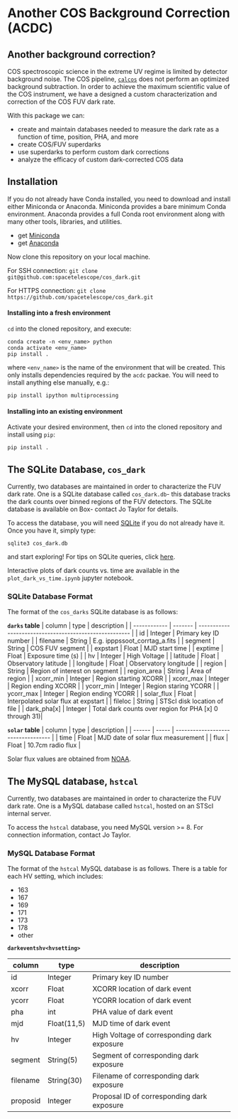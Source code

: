# Another COS Background Correction (ACDC)

## Another background correction?
COS spectroscopic science in the extreme UV regime is limited by detector 
background noise. The COS pipeline, [`calcos`](https://github.com/spacetelescope/calcos) 
does not perform an optimized 
background subtraction. In order to achieve the maximum scientific value of
the COS instrument, we have a designed a custom characterization and correction
of the COS FUV dark rate.

With this package we can: 
* create and maintain databases needed to measure the dark rate as a function of time, position, PHA, and more
* create COS/FUV superdarks
* use superdarks to perform custom dark corrections
* analyze the efficacy of custom dark-corrected COS data

## Installation
If you do not already have Conda installed, you need to download and install
either Miniconda or Anaconda. Miniconda provides a bare minimum Conda
environment. Anaconda provides a full Conda root environment along with
many other tools, libraries, and utilities.
* get [Miniconda](https://docs.conda.io/en/latest/miniconda.html)
* get [Anaconda](https://www.anaconda.com/products/individual)

Now clone this repository on your local machine. 

For SSH connection: `git clone git@github.com:spacetelescope/cos_dark.git`

For HTTPS connection: `git clone https://github.com/spacetelescope/cos_dark.git`

#### Installing into a fresh environment
`cd` into the cloned repository, and execute:

```
conda create -n <env_name> python
conda activate <env_name>
pip install .
```

where `<env_name>` is the name of the environment that will be created.
This only installs dependencies required by the `acdc` packae. You will
need to install anything else manually, e.g.:

```
pip install ipython multiprocessing
```

#### Installing into an existing environment
Activate your desired environment, then `cd` into the cloned repository and install using `pip`:

```
pip install . 
```

## The SQLite Database, `cos_dark`
Currently, two databases are maintained in order to characterize the 
FUV dark rate. One is a SQLite database called `cos_dark.db`- this database
tracks the dark counts over binned regions of the FUV detectors. 
The SQLite database is available on Box- contact Jo Taylor for details.

To access the database, you will need [SQLite](https://www.sqlite.org/index.html) 
if you do not already have it. Once you have it, simply type:

```
sqlite3 cos_dark.db
```

and start exploring! For tips on SQLite queries, click [here](https://www.tutorialspoint.com/sqlite/sqlite_select_query.htm).

Interactive plots of dark counts vs. time are available in the 
`plot_dark_vs_time.ipynb` jupyter notebook.

### SQLite Database Format

The format of the `cos_darks` SQLite database is as follows:

**`darks` table**
| column       | type    | description                                            |
| ------------ | ------- | ------------------------------------------------------ |
| id           | Integer | Primary key ID number                                  |
| filename     | String  | E.g. ipppssoot_corrtag_a.fits                          |
| segment      | String  | COS FUV segment                                        |
| expstart     | Float   | MJD start time                                         |
| exptime      | Float   | Exposure time (s)                                      |
| hv           | Integer | High Voltage                                           |
| latitude     | Float   | Observatory latitude                                   |
| longitude    | Float   | Observatory longitude                                  |
| region       | String  | Region of interest on segment                          |
| region_area  | String  | Area of region                                         |
| xcorr_min    | Integer | Region starting XCORR                                  |
| xcorr_max    | Integer | Region ending XCORR                                    |
| ycorr_min    | Integer | Region staring YCORR                                   |
| ycorr_max    | Integer | Region ending YCORR                                    |
| solar_flux   | Float   | Interpolated solar flux at expstart                    |
| fileloc      | String  | STScI disk location of file                            |
| dark_pha[x]  | Integer | Total dark counts over region for PHA [x] 0 through 31)|

**`solar` table**
| column | type  | description                        |
| ------ | ----- | ---------------------------------- |
| time   | Float | MJD date of solar flux measurement |
| flux   | Float | 10.7cm radio flux                  |

Solar flux values are obtained from [NOAA](https://www.swpc.noaa.gov/phenomena/f107-cm-radio-emissions).

## The MySQL database, `hstcal`
Currently, two databases are maintained in order to characterize the 
FUV dark rate. One is a MySQL database called `hstcal`, hosted on an
STScI internal server.

To access the `hstcal` database, you need MySQL version >= 8. 
For connection information, contact Jo Taylor.

### MySQL Database Format
The format of the `hstcal` MySQL database is as follows. 
There is a table for each HV setting, which includes:
* 163
* 167
* 169
* 171
* 173
* 178
* other

**`darkeventshv<hvsetting>`**

| column       | type        | description                                            |
| ------------ | ----------- | ------------------------------------------------------ |
| id           | Integer     | Primary key ID number                                  |
| xcorr        | Float       | XCORR location of dark event                           |
| ycorr        | Float       | YCORR location of dark event                           |
| pha          | int         | PHA value of dark event                                |
| mjd          | Float(11,5) | MJD time of dark event                                 |
| hv           | Integer     | High Voltage of corresponding dark exposure            |
| segment      | String(5)   | Segment of corresponding dark exposure                 |
| filename     | String(30)  | Filename of corresponding dark exposure                |
| proposid     | Integer     | Proposal ID of corresponding dark exposure             |
